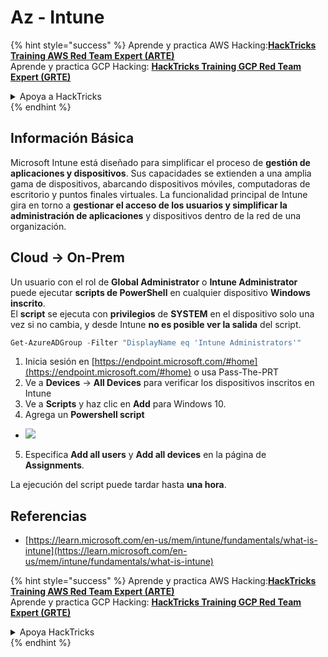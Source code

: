 # Az - Intune

{% hint style="success" %}
Aprende y practica AWS Hacking:<img src="/.gitbook/assets/image.png" alt="" data-size="line">[**HackTricks Training AWS Red Team Expert (ARTE)**](https://training.hacktricks.xyz/courses/arte)<img src="/.gitbook/assets/image.png" alt="" data-size="line">\
Aprende y practica GCP Hacking: <img src="/.gitbook/assets/image (2).png" alt="" data-size="line">[**HackTricks Training GCP Red Team Expert (GRTE)**<img src="/.gitbook/assets/image (2).png" alt="" data-size="line">](https://training.hacktricks.xyz/courses/grte)

<details>

<summary>Apoya a HackTricks</summary>

* Revisa los [**planes de suscripción**](https://github.com/sponsors/carlospolop)!
* **Únete al** 💬 [**grupo de Discord**](https://discord.gg/hRep4RUj7f) o al [**grupo de telegram**](https://t.me/peass) o **síguenos** en **Twitter** 🐦 [**@hacktricks\_live**](https://twitter.com/hacktricks\_live)**.**
* **Comparte trucos de hacking enviando PRs a los repositorios de github de** [**HackTricks**](https://github.com/carlospolop/hacktricks) y [**HackTricks Cloud**](https://github.com/carlospolop/hacktricks-cloud).

</details>
{% endhint %}

## Información Básica

Microsoft Intune está diseñado para simplificar el proceso de **gestión de aplicaciones y dispositivos**. Sus capacidades se extienden a una amplia gama de dispositivos, abarcando dispositivos móviles, computadoras de escritorio y puntos finales virtuales. La funcionalidad principal de Intune gira en torno a **gestionar el acceso de los usuarios y simplificar la administración de aplicaciones** y dispositivos dentro de la red de una organización.

## Cloud -> On-Prem

Un usuario con el rol de **Global Administrator** o **Intune Administrator** puede ejecutar **scripts de PowerShell** en cualquier dispositivo **Windows inscrito**.\
El **script** se ejecuta con **privilegios** de **SYSTEM** en el dispositivo solo una vez si no cambia, y desde Intune **no es posible ver la salida** del script.
```powershell
Get-AzureADGroup -Filter "DisplayName eq 'Intune Administrators'"
```
1. Inicia sesión en [https://endpoint.microsoft.com/#home](https://endpoint.microsoft.com/#home) o usa Pass-The-PRT
2. Ve a **Devices** -> **All Devices** para verificar los dispositivos inscritos en Intune
3. Ve a **Scripts** y haz clic en **Add** para Windows 10.
4. Agrega un **Powershell script**
* ![](<../../../.gitbook/assets/image (264).png>)
5. Especifica **Add all users** y **Add all devices** en la página de **Assignments**.

La ejecución del script puede tardar hasta **una hora**.

## Referencias

* [https://learn.microsoft.com/en-us/mem/intune/fundamentals/what-is-intune](https://learn.microsoft.com/en-us/mem/intune/fundamentals/what-is-intune)

{% hint style="success" %}
Aprende y practica AWS Hacking:<img src="/.gitbook/assets/image.png" alt="" data-size="line">[**HackTricks Training AWS Red Team Expert (ARTE)**](https://training.hacktricks.xyz/courses/arte)<img src="/.gitbook/assets/image.png" alt="" data-size="line">\
Aprende y practica GCP Hacking: <img src="/.gitbook/assets/image (2).png" alt="" data-size="line">[**HackTricks Training GCP Red Team Expert (GRTE)**<img src="/.gitbook/assets/image (2).png" alt="" data-size="line">](https://training.hacktricks.xyz/courses/grte)

<details>

<summary>Apoya HackTricks</summary>

* Revisa los [**planes de suscripción**](https://github.com/sponsors/carlospolop)!
* **Únete al** 💬 [**grupo de Discord**](https://discord.gg/hRep4RUj7f) o al [**grupo de telegram**](https://t.me/peass) o **síguenos** en **Twitter** 🐦 [**@hacktricks\_live**](https://twitter.com/hacktricks\_live)**.**
* **Comparte trucos de hacking enviando PRs a los repositorios de** [**HackTricks**](https://github.com/carlospolop/hacktricks) y [**HackTricks Cloud**](https://github.com/carlospolop/hacktricks-cloud).

</details>
{% endhint %}
